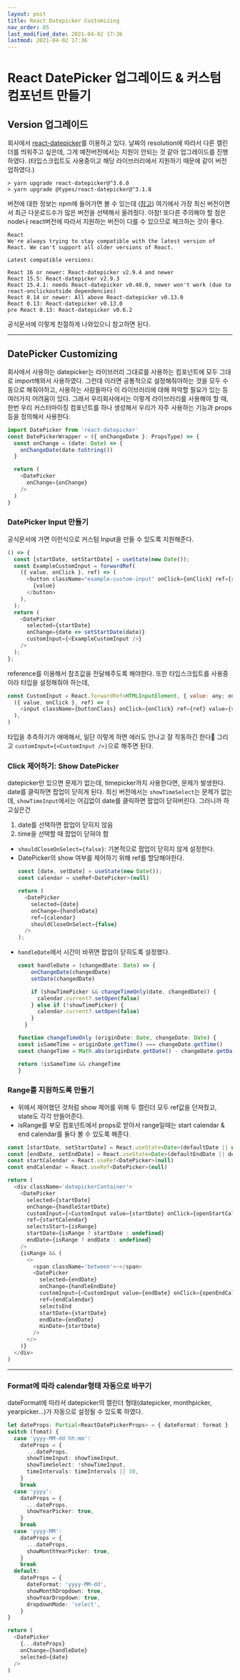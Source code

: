 ```yaml
---
layout: post
title: React Datepicker Customizing
nav_order: 85
last_modified_date: 2021-04-02 17:36
lastmod: 2021-04-02 17:36
---
```


# **React DatePicker 업그레이드 & 커스텀 컴포넌트 만들기**
## Version 업그레이드
회사에서 [react-datepicker](https://reactdatepicker.com/)를 이용하고 있다. 날짜의 resolution에 따라서 다른 캘린더를 띄워주고 싶은데, 그게 예전버전에서는 지원이 안되는 것 같아 업그레이드를 진행하였다.
(타입스크립트도 사용중이고 해당 라이브러리에서 지원하기 때문에 같이 버전업하였다.)
```shell
> yarn upgrade react-datepicker@^3.6.0
> yarn upgrade @types/react-datepicker@^3.1.8
```
버전에 대한 정보는 npm에 들어가면 볼 수 있는데 ([참고](https://www.npmjs.com/package/react-datepicker)) 여기에서 가장 최신 버전이면서 최근 다운로드수가 많은 버전을 선택해서 올려줬다. 아참! 또다른 주의해야 할 점은 node나 react버전에 따라서 지원하는 버전이 다를 수 있으므로 체크하는 것이 좋다.
```
React
We're always trying to stay compatible with the latest version of React. We can't support all older versions of React.

Latest compatible versions:

React 16 or newer: React-datepicker v2.9.4 and newer
React 15.5: React-datepicker v2.9.3
React 15.4.1: needs React-datepicker v0.40.0, newer won't work (due to react-onclickoutside dependencies)
React 0.14 or newer: All above React-datepicker v0.13.0
React 0.13: React-datepicker v0.13.0
pre React 0.13: React-datepicker v0.6.2
```
공식문서에 이렇게 친절하게 나와있으니 참고하면 된다.

* * *

## DatePicker Customizing
회사에서 사용하는 datepicker는 라이브러리 그대로를 사용하는 컴포넌트에 모두 그대로 import해와서 사용하였다. 그런데 이러면 공통적으로 설정해줘야하는 것을 모두 수동으로 해줘야하고, 사용하는 사람들마다 이 라이브러리에 대해 파악할 필요가 있는 등 여러가지 어려움이 있다.
그래서 우리회사에서는 이렇게 라이브러리를 사용해야 할 때, 한번 우리 커스터마이징 컴포넌트를 하나 생성해서 우리가 자주 사용하는 기능과 props 등을 정의해서 사용한다.
```typescript
import DatePicker from 'react-datepicker'
const DatePickerWrapper = ({ onChangeDate }: PropsType) => {
  const onChange = (date: Date) => {
    onChangeDate(date.toString())
  }

  return (
    <DatePicker
      onChange={onChange}
    />
  )
}
```

### **DatePicker Input 만들기**
공식문서에 가면 이런식으로 커스텀 Input을 만들 수 있도록 지원해준다.
```javascript
() => {
  const [startDate, setStartDate] = useState(new Date());
  const ExampleCustomInput = forwardRef(
    ({ value, onClick }, ref) => (
      <button className="example-custom-input" onClick={onClick} ref={ref}>
        {value}
      </button>
    ),
  );
  return (
    <DatePicker
      selected={startDate}
      onChange={date => setStartDate(date)}
      customInput={<ExampleCustomInput />}
    />
  );
};
```
reference를 이용해서 참조값을 전달해주도록 해야한다. 또한 타입스크립트를 사용중이라 타입을 설정해줘야 하는데,
```javascript
const CustomInput = React.forwardRef<HTMLInputElement, { value: any; onClick(): void }>(
  ({ value, onClick }, ref) => (
    <input className={buttonClass} onClick={onClick} ref={ref} value={value} disabled={disabled} />
  ),
)
```
타입을 추측하기가 애매해서, 일단 이렇게 하면 에러도 안나고 잘 작동하긴 한다🤣 그리고 `customInput={<CustomInput />}`으로 해주면 된다.


### **Click 제어하기: Show DatePicker**
datepicker만 있으면 문제가 없는데, timepicker까지 사용한다면, 문제가 발생한다. date를 클릭하면 팝업이 닫히게 된다. 최신 버전에서는 `showTimeSelect`는 문제가 없는데, `showTimeInput`에서는 어김없이 date를 클릭하면 팝업이 닫혀버린다.
그러니까 하고싶은건
1. date를 선택하면 팝업이 닫히지 않음
2. time을 선택할 때 팝업이 닫혀야 함
* `shouldCloseOnSelect={false}`: 기본적으로 팝업이 닫히지 않게 설정한다.
* DatePicker의 show 여부를 제어하기 위해 ref를 할당해야한다.
  ```javascript
  const [date, setDate] = useState(new Date());
  const calendar = useRef<DatePicker>(null)

  return (
    <DatePicker
      selected={date}
      onChange={handleDate}
      ref={calendar}
      shouldCloseOnSelect={false}
    />
  );
  ```
* `handleDate`에서 시간이 바뀌면 팝업이 닫히도록 설정했다.
  ```javascript
  const handleDate = (changedDate: Date) => {
      onChangeDate(changedDate)
      setDate(changedDate)

      if (showTimePicker && changeTimeOnly(date, changedDate)) {
        calendar.current?.setOpen(false)
      } else if (!showTimePicker) {
        calendar.current?.setOpen(false)
      }
    }

  function changeTimeOnly (originDate: Date, changeDate: Date) {
  const isSameTime = originDate.getTime() === changeDate.getTime()
  const changeTime = Math.abs(originDate.getDate() - changeDate.getDate()) < 1

  return !isSameTime && changeTime
  }
  ```

### **Range를 지원하도록 만들기**
* 위에서 제어했던 것처럼 show 제어를 위해 두 캘린더 모두 ref값을 던져줬고, state도 각각 만들어준다.
* isRange를 부모 컴포넌트에서 props로 받아서 range일때는 start calendar & end calendar를 둘다 볼 수 있도록 해준다.
```javascript
const [startDate, setStartDate] = React.useState<Date>(defaultDate || new Date())
const [endDate, setEndDate] = React.useState<Date>(defaultEndDate || defaultDate || new Date())
const startCalendar = React.useRef<DatePicker>(null)
const endCalendar = React.useRef<DatePicker>(null)

return (
  <div className='datepickerContainer'>
    <DatePicker
      selected={startDate}
      onChange={handleStartDate}
      customInput={<CustomInput value={startDate} onClick={openStartCalendar} />}
      ref={startCalendar}
      selectsStart={isRange}
      startDate={isRange ? startDate : undefined}
      endDate={isRange ? endDate : undefined}
    />
    {isRange && (
      <>
        <span className='between'>~</span>
        <DatePicker
          selected={endDate}
          onChange={handleEndDate}
          customInput={<CustomInput value={endDate} onClick={openEndCalendar} />}
          ref={endCalendar}
          selectsEnd
          startDate={startDate}
          endDate={endDate}
          minDate={startDate}
        />
      </>
    )}
  </div>
)
```

* * *
### **Format에 따라 calendar형태 자동으로 바꾸기**
dateFormat에 따라서 datepicker의 캘린더 형태(datepicker, monthpicker, yearpicker...)가 자동으로 설정될 수 있도록 하였다.
```typescript
let dateProps: Partial<ReactDatePickerProps> = { dateFormat: format }
switch (fomat) {
  case 'yyyy-MM-dd hh:mm':
    dateProps = {
      ...dateProps,
      showTimeInput: showTimeInput,
      showTimeSelect: !showTimeInput,
      timeIntervals: timeIntervals || 30,
    }
    break
  case 'yyyy':
    dateProps = {
      ...dateProps,
      showYearPicker: true,
    }
    break
  case 'yyyy-MM':
    dateProps = {
      ...dateProps,
      showMonthYearPicker: true,
    }
    break
  default:
    dateProps = {
      dateFormat: 'yyyy-MM-dd',
      showMonthDropdown: true,
      showYearDropdown: true,
      dropdownMode: 'select',
    }
}

return (
  <DatePicker
    {...dateProps}
    onChange={handleDate}
    selected={date}
  />
)
```

